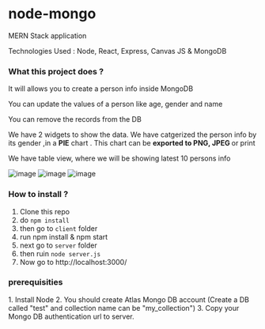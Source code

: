# node-mongo
MERN Stack application 

Technologies Used : Node, React, Express, Canvas JS & MongoDB

<h3> What this project does ? </h3>
<p> It will allows you to create a person info inside MongoDB </p>
<p> You can update the values of a person like age, gender and name</p>
<p> You can remove the records from the DB </p>

<section> <article> We have 2 widgets to show the data. We have  catgerized the person info by its gender ,in a <b>PIE</b> chart . This chart can be <b>exported to PNG, JPEG </b> or print</article> </section>

<div> <p> We have table view, where we will be showing latest 10 persons info </p> </div>

![image](https://user-images.githubusercontent.com/7554386/188106620-066d9962-4b0f-4dbe-b988-120a5f0149d9.png)
![image](https://user-images.githubusercontent.com/7554386/188108048-f323dd3e-2b8c-4a02-a42c-c972b97501ec.png)
![image](https://user-images.githubusercontent.com/7554386/188108391-c90368ed-d116-436b-9e5d-0da437e6561e.png)


<h3> How to install ? </h3>

1. Clone this repo 
2. do ```npm install```
3. then go to ```client``` folder
4. run npm install & npm start
5. next go to ```server``` folder
6. then ruin ```node server.js```
7. Now go to http://localhost:3000/


<h3>prerequisities</h3>
1. Install Node
2. You should create Atlas Mongo DB account (Create a DB called "test" and collection name can be "my_collection")
3. Copy your Mongo DB authentication url to server.

 

